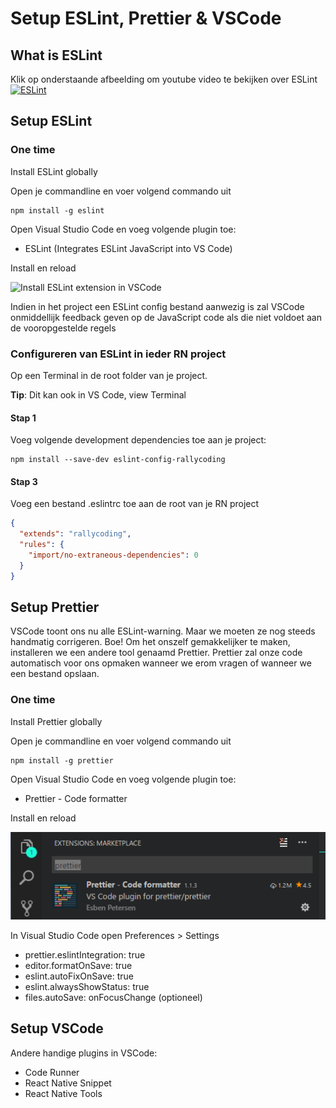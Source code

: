 # Setup ESLint, Prettier & VSCode

## What is ESLint

Klik op onderstaande afbeelding om youtube video te bekijken over ESLint
[![ESLint](https://img.youtube.com/vi/aWFwJVjfDlE/0.jpg)](https://www.youtube.com/watch?v=aWFwJVjfDlE)

## Setup ESLint

### One time

Install ESLint globally

Open je commandline en voer volgend commando uit

```
npm install -g eslint
```

Open Visual Studio Code en voeg volgende plugin toe:

- ESLint (Integrates ESLint JavaScript into VS Code)

Install en reload

![Install ESLint extension in VSCode](https://github.com/vives-reactnative/setup-vscode-eslint/blob/rallycodingconfig/images/eslintextension.gif "Install ESLint extension in VSCode")

Indien in het project een ESLint config bestand aanwezig is zal VSCode onmiddellijk feedback geven op de JavaScript code als die niet voldoet aan de vooropgestelde regels

### Configureren van ESLint in ieder RN project

Op een Terminal in de root folder van je project.

**Tip**: Dit kan ook in VS Code, view Terminal

#### Stap 1

Voeg volgende development dependencies toe aan je project:

```
npm install --save-dev eslint-config-rallycoding
```

#### Stap 3

Voeg een bestand .eslintrc toe aan de root van je RN project

```json
{
  "extends": "rallycoding",
  "rules": {
    "import/no-extraneous-dependencies": 0
  }
}
```

## Setup Prettier

VSCode toont ons nu alle ESLint-warning. Maar we moeten ze nog steeds handmatig corrigeren. Boe! Om het onszelf gemakkelijker te maken, installeren we een andere tool genaamd Prettier. Prettier zal onze code automatisch voor ons opmaken wanneer we erom vragen of wanneer we een bestand opslaan.

### One time

Install Prettier globally

Open je commandline en voer volgend commando uit

```
npm install -g prettier
```

Open Visual Studio Code en voeg volgende plugin toe:

- Prettier - Code formatter

Install en reload

![Install Prettier extension in VSCode](https://github.com/vives-reactnative/setup-vscode-eslint/blob/rallycodingconfig/images/prettier.png "Install Prettier extension in VSCode")

In Visual Studio Code open Preferences > Settings

- prettier.eslintIntegration: true
- editor.formatOnSave: true
- eslint.autoFixOnSave: true
- eslint.alwaysShowStatus: true
- files.autoSave: onFocusChange (optioneel)

## Setup VSCode

Andere handige plugins in VSCode:

- Code Runner
- React Native Snippet
- React Native Tools
